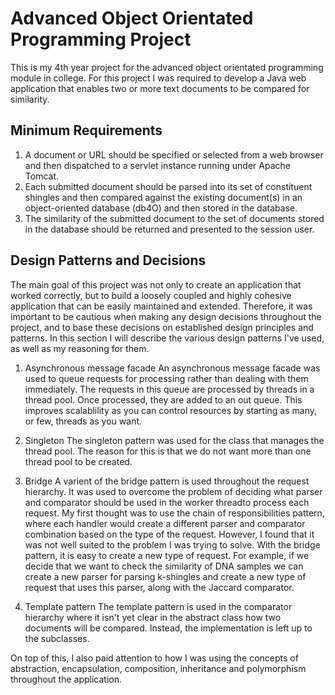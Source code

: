 # Advanced Object Orientated Programming Project
This is my 4th year project for the advanced object orientated programming module in college. For this project I was required to develop a Java web application that enables two or more text documents to be compared for similarity.

## Minimum Requirements
1. A document or URL should be specified or selected from a web browser and then dispatched to a servlet instance running under Apache Tomcat.
2. Each submitted document should be parsed into its set of constituent shingles and then compared against the existing document(s) in an object-oriented database (db4O) and then stored in the database.
3. The similarity of the submitted document to the set of documents stored in the database should be returned and presented to the session user.

## Design Patterns and Decisions
The main goal of this project was not only to create an application that worked correctly, but to build a loosely coupled and highly cohesive application that can be easily maintained and extended. Therefore, it was important to be cautious when making any design decisions throughout the project, and to base these decisions on established design principles and patterns. In this section I will describe the various design patterns I've used, as well as my reasoning for them.

1. Asynchronous message facade
An asynchronous message facade was used to queue requests for processing rather than dealing with them immediately. The requests in this queue are processed by threads in a thread pool. Once processed, they are added to an out queue. This improves scalablility as you can control resources by starting as many, or few, threads as you want.

2. Singleton
The singleton pattern was used for the class that manages the thread pool. The reason for this is that we do not want more than one thread pool to be created.

3. Bridge
A varient of the bridge pattern is used throughout the request hierarchy. It was used to overcome the problem of deciding what parser and comparator should be used in the worker threadto process each request. My first thought was to use the chain of responsibilities pattern, where each handler would create a different parser and comparator combination based on the type of the request. However, I found that it was not well suited to the problem I was trying to solve. With the bridge pattern, it is easy to create a new type of request. For example, if we decide that we want to check the similarity of DNA samples we can create a new parser for parsing k-shingles and create a new type of request that uses this parser, along with the Jaccard comparator.

4. Template pattern
The template pattern is used in the comparator hierarchy where it isn't yet clear in the abstract class how two documents will be compared. Instead, the implementation is left up to the subclasses.

On top of this, I also paid attention to how I was using the concepts of abstraction, encapsulation, composition, inheritance and polymorphism throughout the application.
